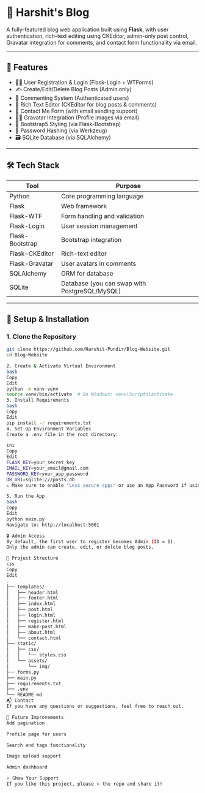 # 📝 Harshit's Blog

A fully-featured blog web application built using **Flask**, with user authentication, rich-text editing using CKEditor, admin-only post control, Gravatar integration for comments, and contact form functionality via email.

---

## 🚀 Features

- 🧑‍💻 User Registration & Login (Flask-Login + WTForms)
- ✍️ Create/Edit/Delete Blog Posts (Admin only)
- 💬 Commenting System (Authenticated users)
- 🎨 Rich Text Editor (CKEditor for blog posts & comments)
- 📩 Contact Me Form (with email sending support)
- 🧑‍🎤 Gravatar Integration (Profile images via email)
- 🎨 Bootstrap5 Styling (via Flask-Bootstrap)
- 🔐 Password Hashing (via Werkzeug)
- 🗃️ SQLite Database (via SQLAlchemy)

---


## 🛠️ Tech Stack

| Tool | Purpose |
|------|---------|
| Python | Core programming language |
| Flask | Web framework |
| Flask-WTF | Form handling and validation |
| Flask-Login | User session management |
| Flask-Bootstrap | Bootstrap integration |
| Flask-CKEditor | Rich-text editor |
| Flask-Gravatar | User avatars in comments |
| SQLAlchemy | ORM for database |
| SQLite | Database (you can swap with PostgreSQL/MySQL) |

---

## 🧪 Setup & Installation

### 1. Clone the Repository
```bash
git clone https://github.com/Harshit-Pundir/Blog-Website.git
cd Blog-Website

2. Create & Activate Virtual Environment
bash
Copy
Edit
python -m venv venv
source venv/bin/activate  # On Windows: venv\Scripts\activate
3. Install Requirements
bash
Copy
Edit
pip install -r requirements.txt
4. Set Up Environment Variables
Create a .env file in the root directory:

ini
Copy
Edit
FLASK_KEY=your_secret_key
EMAIL_KEY=your_email@gmail.com
PASSWORD_KEY=your_app_password
DB_URI=sqlite:///posts.db
⚠️ Make sure to enable "Less secure apps" or use an App Password if using Gmail.

5. Run the App
bash
Copy
Edit
python main.py
Navigate to: http://localhost:5001

🔒 Admin Access
By default, the first user to register becomes Admin (ID = 1).
Only the admin can create, edit, or delete blog posts.

📁 Project Structure
css
Copy
Edit
.
├── templates/
│   ├── header.html
│   ├── footer.html
│   ├── index.html
│   ├── post.html
│   ├── login.html
│   ├── register.html
│   ├── make-post.html
│   ├── about.html
│   └── contact.html
├── static/
│   ├── css/
│   │   └── styles.css
│   └── assets/
│       └── img/
├── forms.py
├── main.py
├── requirements.txt
├── .env
└── README.md
📬 Contact
If you have any questions or suggestions, feel free to reach out.

🧠 Future Improvements
Add pagination

Profile page for users

Search and tags functionality

Image upload support

Admin dashboard

⭐️ Show Your Support
If you like this project, please ⭐️ the repo and share it!

